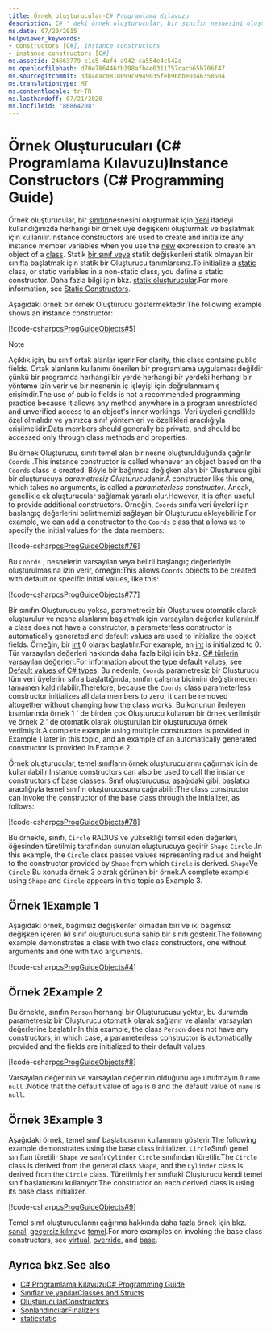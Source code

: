```yaml
---
title: Örnek oluşturucular-C# Programlama Kılavuzu
description: C# ' deki örnek oluşturucular, bir sınıfın nesnesini oluşturmak için yeni ifadeyi kullandığınızda herhangi bir örnek üye değişkenlerini oluşturur ve başlatır.
ms.date: 07/20/2015
helpviewer_keywords:
- constructors [C#], instance constructors
- instance constructors [C#]
ms.assetid: 24663779-c1e5-4af4-a942-ca554e4c542d
ms.openlocfilehash: d70e786446fb198afb4e0311757cacb65b706f47
ms.sourcegitcommit: 3d84eac0818099c9949035feb96bbe0346358504
ms.translationtype: MT
ms.contentlocale: tr-TR
ms.lasthandoff: 07/21/2020
ms.locfileid: "86864208"
---
```

# <a name="instance-constructors-c-programming-guide"></a><span data-ttu-id="a526c-103">Örnek Oluşturucuları (C# Programlama Kılavuzu)</span><span class="sxs-lookup"><span data-stu-id="a526c-103">Instance Constructors (C# Programming Guide)</span></span>

<span data-ttu-id="a526c-104">Örnek oluşturucular, bir [sınıfın](../../language-reference/keywords/class.md)nesnesini oluşturmak için [Yeni](../../language-reference/operators/new-operator.md) ifadeyi kullandığınızda herhangi bir örnek üye değişkeni oluşturmak ve başlatmak için kullanılır.</span><span class="sxs-lookup"><span data-stu-id="a526c-104">Instance constructors are used to create and initialize any instance member variables when you use the [new](../../language-reference/operators/new-operator.md) expression to create an object of a [class](../../language-reference/keywords/class.md).</span></span> <span data-ttu-id="a526c-105">Statik [bir sınıf veya](../../language-reference/keywords/static.md) statik değişkenleri statik olmayan bir sınıfta başlatmak için statik bir Oluşturucu tanımlarsınız.</span><span class="sxs-lookup"><span data-stu-id="a526c-105">To initialize a [static](../../language-reference/keywords/static.md) class, or static variables in a non-static class, you define a static constructor.</span></span> <span data-ttu-id="a526c-106">Daha fazla bilgi için bkz. [statik oluşturucular](./static-constructors.md).</span><span class="sxs-lookup"><span data-stu-id="a526c-106">For more information, see [Static Constructors](./static-constructors.md).</span></span>  
  
 <span data-ttu-id="a526c-107">Aşağıdaki örnek bir örnek Oluşturucu göstermektedir:</span><span class="sxs-lookup"><span data-stu-id="a526c-107">The following example shows an instance constructor:</span></span>  
  
 [!code-csharp[csProgGuideObjects#5](~/samples/snippets/csharp/VS_Snippets_VBCSharp/csProgGuideObjects/CS/Objects.cs#5)]  
  
> [!NOTE]
> <span data-ttu-id="a526c-108">Açıklık için, bu sınıf ortak alanlar içerir.</span><span class="sxs-lookup"><span data-stu-id="a526c-108">For clarity, this class contains public fields.</span></span> <span data-ttu-id="a526c-109">Ortak alanların kullanımı önerilen bir programlama uygulaması değildir çünkü bir programda herhangi bir yerde herhangi bir yerdeki herhangi bir yönteme izin verir ve bir nesnenin iç işleyişi için doğrulanmamış erişimdir.</span><span class="sxs-lookup"><span data-stu-id="a526c-109">The use of public fields is not a recommended programming practice because it allows any method anywhere in a program unrestricted and unverified access to an object's inner workings.</span></span> <span data-ttu-id="a526c-110">Veri üyeleri genellikle özel olmalıdır ve yalnızca sınıf yöntemleri ve özellikleri aracılığıyla erişilmelidir.</span><span class="sxs-lookup"><span data-stu-id="a526c-110">Data members should generally be private, and should be accessed only through class methods and properties.</span></span>  
  
 <span data-ttu-id="a526c-111">Bu örnek Oluşturucu, sınıfı temel alan bir nesne oluşturulduğunda çağrılır `Coords` .</span><span class="sxs-lookup"><span data-stu-id="a526c-111">This instance constructor is called whenever an object based on the `Coords` class is created.</span></span> <span data-ttu-id="a526c-112">Böyle bir bağımsız değişken alan bir Oluşturucu gibi bir oluşturucuya *parametresiz Oluşturucu*denir.</span><span class="sxs-lookup"><span data-stu-id="a526c-112">A constructor like this one, which takes no arguments, is called a *parameterless constructor*.</span></span> <span data-ttu-id="a526c-113">Ancak, genellikle ek oluşturucular sağlamak yararlı olur.</span><span class="sxs-lookup"><span data-stu-id="a526c-113">However, it is often useful to provide additional constructors.</span></span> <span data-ttu-id="a526c-114">Örneğin, `Coords` sınıfa veri üyeleri için başlangıç değerlerini belirtmemizi sağlayan bir Oluşturucu ekleyebiliriz:</span><span class="sxs-lookup"><span data-stu-id="a526c-114">For example, we can add a constructor to the `Coords` class that allows us to specify the initial values for the data members:</span></span>  
  
 [!code-csharp[csProgGuideObjects#76](~/samples/snippets/csharp/VS_Snippets_VBCSharp/csProgGuideObjects/CS/Objects.cs#76)]  
  
 <span data-ttu-id="a526c-115">Bu `Coords` , nesnelerin varsayılan veya belirli başlangıç değerleriyle oluşturulmasına izin verir, örneğin:</span><span class="sxs-lookup"><span data-stu-id="a526c-115">This allows `Coords` objects to be created with default or specific initial values, like this:</span></span>  
  
 [!code-csharp[csProgGuideObjects#77](~/samples/snippets/csharp/VS_Snippets_VBCSharp/csProgGuideObjects/CS/Objects.cs#77)]  
  
 <span data-ttu-id="a526c-116">Bir sınıfın Oluşturucusu yoksa, parametresiz bir Oluşturucu otomatik olarak oluşturulur ve nesne alanlarını başlatmak için varsayılan değerler kullanılır.</span><span class="sxs-lookup"><span data-stu-id="a526c-116">If a class does not have a constructor, a parameterless constructor is automatically generated and default values are used to initialize the object fields.</span></span> <span data-ttu-id="a526c-117">Örneğin, bir [int](../../language-reference/builtin-types/integral-numeric-types.md) 0 olarak başlatılır.</span><span class="sxs-lookup"><span data-stu-id="a526c-117">For example, an [int](../../language-reference/builtin-types/integral-numeric-types.md) is initialized to 0.</span></span> <span data-ttu-id="a526c-118">Tür varsayılan değerleri hakkında daha fazla bilgi için bkz. [C# türlerin varsayılan değerleri](../../language-reference/builtin-types/default-values.md).</span><span class="sxs-lookup"><span data-stu-id="a526c-118">For information about the type default values, see [Default values of C# types](../../language-reference/builtin-types/default-values.md).</span></span> <span data-ttu-id="a526c-119">Bu nedenle, `Coords` parametresiz bir Oluşturucu tüm veri üyelerini sıfıra başlattığında, sınıfın çalışma biçimini değiştirmeden tamamen kaldırılabilir.</span><span class="sxs-lookup"><span data-stu-id="a526c-119">Therefore, because the `Coords` class parameterless constructor initializes all data members to zero, it can be removed altogether without changing how the class works.</span></span> <span data-ttu-id="a526c-120">Bu konunun ilerleyen kısımlarında örnek 1 ' de birden çok Oluşturucu kullanan bir örnek verilmiştir ve örnek 2 ' de otomatik olarak oluşturulan bir oluşturucuya örnek verilmiştir.</span><span class="sxs-lookup"><span data-stu-id="a526c-120">A complete example using multiple constructors is provided in Example 1 later in this topic, and an example of an automatically generated constructor is provided in Example 2.</span></span>  
  
 <span data-ttu-id="a526c-121">Örnek oluşturucular, temel sınıfların örnek oluşturucularını çağırmak için de kullanılabilir.</span><span class="sxs-lookup"><span data-stu-id="a526c-121">Instance constructors can also be used to call the instance constructors of base classes.</span></span> <span data-ttu-id="a526c-122">Sınıf oluşturucusu, aşağıdaki gibi, başlatıcı aracılığıyla temel sınıfın oluşturucusunu çağırabilir:</span><span class="sxs-lookup"><span data-stu-id="a526c-122">The class constructor can invoke the constructor of the base class through the initializer, as follows:</span></span>  
  
 [!code-csharp[csProgGuideObjects#78](~/samples/snippets/csharp/VS_Snippets_VBCSharp/csProgGuideObjects/CS/Objects.cs#78)]  
  
 <span data-ttu-id="a526c-123">Bu örnekte, sınıfı, `Circle` RADIUS ve yüksekliği temsil eden değerleri, öğesinden türetilmiş tarafından sunulan oluşturucuya geçirir `Shape` `Circle` .</span><span class="sxs-lookup"><span data-stu-id="a526c-123">In this example, the `Circle` class passes values representing radius and height to the constructor provided by `Shape` from which `Circle` is derived.</span></span> <span data-ttu-id="a526c-124">`Shape`Ve `Circle` Bu konuda örnek 3 olarak görünen bir örnek.</span><span class="sxs-lookup"><span data-stu-id="a526c-124">A complete example using `Shape` and `Circle` appears in this topic as Example 3.</span></span>  
  
## <a name="example-1"></a><span data-ttu-id="a526c-125">Örnek 1</span><span class="sxs-lookup"><span data-stu-id="a526c-125">Example 1</span></span>  
 <span data-ttu-id="a526c-126">Aşağıdaki örnek, bağımsız değişkenler olmadan biri ve iki bağımsız değişken içeren iki sınıf oluşturucusuna sahip bir sınıfı gösterir.</span><span class="sxs-lookup"><span data-stu-id="a526c-126">The following example demonstrates a class with two class constructors, one without arguments and one with two arguments.</span></span>  
  
 [!code-csharp[csProgGuideObjects#4](~/samples/snippets/csharp/VS_Snippets_VBCSharp/csProgGuideObjects/CS/Objects.cs#4)]  
  
## <a name="example-2"></a><span data-ttu-id="a526c-127">Örnek 2</span><span class="sxs-lookup"><span data-stu-id="a526c-127">Example 2</span></span>  
 <span data-ttu-id="a526c-128">Bu örnekte, sınıfın `Person` herhangi bir Oluşturucusu yoktur, bu durumda parametresiz bir Oluşturucu otomatik olarak sağlanır ve alanlar varsayılan değerlerine başlatılır.</span><span class="sxs-lookup"><span data-stu-id="a526c-128">In this example, the class `Person` does not have any constructors, in which case, a parameterless constructor is automatically provided and the fields are initialized to their default values.</span></span>  
  
 [!code-csharp[csProgGuideObjects#8](~/samples/snippets/csharp/VS_Snippets_VBCSharp/csProgGuideObjects/CS/Objects.cs#8)]  
  
 <span data-ttu-id="a526c-129">Varsayılan değerinin ve varsayılan değerinin olduğunu `age` unutmayın `0` `name` `null` .</span><span class="sxs-lookup"><span data-stu-id="a526c-129">Notice that the default value of `age` is `0` and the default value of `name` is `null`.</span></span>
  
## <a name="example-3"></a><span data-ttu-id="a526c-130">Örnek 3</span><span class="sxs-lookup"><span data-stu-id="a526c-130">Example 3</span></span>  
 <span data-ttu-id="a526c-131">Aşağıdaki örnek, temel sınıf başlatıcısının kullanımını gösterir.</span><span class="sxs-lookup"><span data-stu-id="a526c-131">The following example demonstrates using the base class initializer.</span></span> <span data-ttu-id="a526c-132">`Circle`Sınıfı genel sınıftan türetilir `Shape` ve sınıfı `Cylinder` `Circle` sınıfından türetilir.</span><span class="sxs-lookup"><span data-stu-id="a526c-132">The `Circle` class is derived from the general class `Shape`, and the `Cylinder` class is derived from the `Circle` class.</span></span> <span data-ttu-id="a526c-133">Türetilmiş her sınıftaki Oluşturucu kendi temel sınıf başlatıcısını kullanıyor.</span><span class="sxs-lookup"><span data-stu-id="a526c-133">The constructor on each derived class is using its base class initializer.</span></span>  
  
 [!code-csharp[csProgGuideObjects#9](~/samples/snippets/csharp/VS_Snippets_VBCSharp/csProgGuideObjects/CS/Objects.cs#9)]  
  
 <span data-ttu-id="a526c-134">Temel sınıf oluşturucularını çağırma hakkında daha fazla örnek için bkz. [sanal](../../language-reference/keywords/virtual.md), [geçersiz kılma](../../language-reference/keywords/override.md)ve [temel](../../language-reference/keywords/base.md).</span><span class="sxs-lookup"><span data-stu-id="a526c-134">For more examples on invoking the base class constructors, see [virtual](../../language-reference/keywords/virtual.md), [override](../../language-reference/keywords/override.md), and [base](../../language-reference/keywords/base.md).</span></span>  
  
## <a name="see-also"></a><span data-ttu-id="a526c-135">Ayrıca bkz.</span><span class="sxs-lookup"><span data-stu-id="a526c-135">See also</span></span>

- [<span data-ttu-id="a526c-136">C# Programlama Kılavuzu</span><span class="sxs-lookup"><span data-stu-id="a526c-136">C# Programming Guide</span></span>](../index.md)
- [<span data-ttu-id="a526c-137">Sınıflar ve yapılar</span><span class="sxs-lookup"><span data-stu-id="a526c-137">Classes and Structs</span></span>](./index.md)
- [<span data-ttu-id="a526c-138">Oluşturucular</span><span class="sxs-lookup"><span data-stu-id="a526c-138">Constructors</span></span>](./constructors.md)
- [<span data-ttu-id="a526c-139">Sonlandırıcılar</span><span class="sxs-lookup"><span data-stu-id="a526c-139">Finalizers</span></span>](./destructors.md)
- [<span data-ttu-id="a526c-140">static</span><span class="sxs-lookup"><span data-stu-id="a526c-140">static</span></span>](../../language-reference/keywords/static.md)
